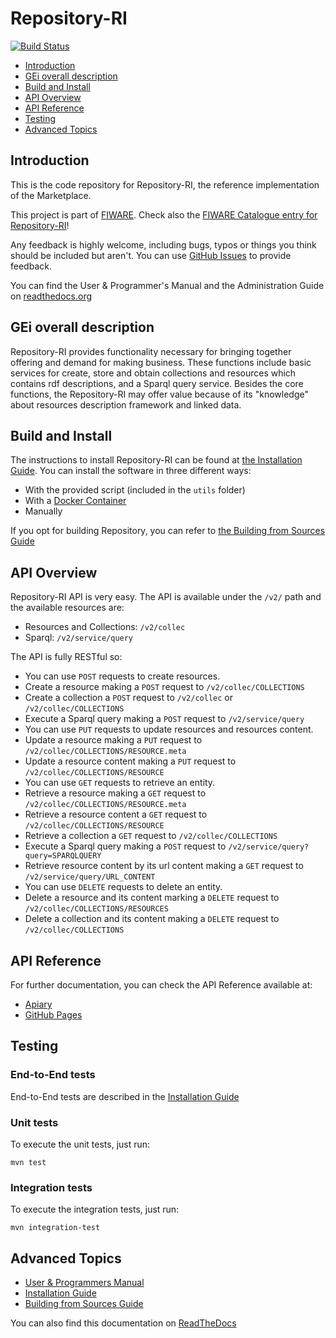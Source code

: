 # Repository-RI

 [![Build Status](https://build.conwet.fi.upm.es/jenkins/buildStatus/icon?job=Repository-Virtuoso)](https://build.conwet.fi.upm.es/jenkins/job/Repository-Virtuoso/)
 
 * [Introduction](#introduction)
 * [GEi overall description](#gei-overall-description)
 * [Build and Install](#build-and-install)
 * [API Overview](#api-overview)
 * [API Reference](#api-reference)
 * [Testing](#testing)
 * [Advanced Topics](#advanced-topics)


## Introduction

This is the code repository for Repository-RI, the reference implementation of the Marketplace.

This project is part of [FIWARE](http://www.fiware.org). Check also the [FIWARE Catalogue entry for Repository-RI](http://catalogue.fiware.org/enablers/repository-repository-ri)!

Any feedback is highly welcome, including bugs, typos or things you think should be included but aren't. You can use [GitHub Issues](https://github.com/conwetlab/Repository-RI/issues/new) to provide feedback.

You can find the User & Programmer's Manual and the Administration Guide on [readthedocs.org](https://repository-ri.readthedocs.org)

 
## GEi overall description

Repository-RI provides functionality necessary for bringing together offering and demand for making business. These functions include basic services for create, store and obtain collections and resources which contains rdf descriptions, and a Sparql query service. Besides the core functions, the Repository-RI may offer value because of its "knowledge" about resources description framework and linked data.


## Build and Install

The instructions to install Repository-RI can be found at [the Installation Guide](http://repository-ri.readthedocs.org/en/latest/installation-guide.html). You can install the software in three different ways:

* With the provided script (included in the `utils` folder)
* With a [Docker Container](https://hub.docker.com/r/conwetlab/repository-ri/)
* Manually
 
If you opt for building Repository, you can refer to [the Building from Sources Guide](http://repository-ri.readthedocs.org/en/latest/building-from-sources-guide.html)


## API Overview

Repository-RI API is very easy. The API is available under the `/v2/` path and the available resources are:

* Resources and Collections: `/v2/collec`
* Sparql: `/v2/service/query`

The API is fully RESTful so:

* You can use `POST` requests to create resources.
 * Create a resource making a `POST` request to `/v2/collec/COLLECTIONS`
 * Create a collection a `POST` request to `/v2/collec` or `/v2/collec/COLLECTIONS`
 * Execute a Sparql query making a `POST` request to `/v2/service/query`
* You can use `PUT` requests to update resources and resources content.
 * Update a resource making a `PUT` request to `/v2/collec/COLLECTIONS/RESOURCE.meta`
 * Update a resource content making a `PUT` request to `/v2/collec/COLLECTIONS/RESOURCE`
* You can use `GET` requests to retrieve an entity.
 * Retrieve a resource making a `GET` request to `/v2/collec/COLLECTIONS/RESOURCE.meta`
 * Retrieve a resource content a `GET` request to `/v2/collec/COLLECTIONS/RESOURCE`
 * Retrieve a collection a `GET` request to `/v2/collec/COLLECTIONS`
 * Execute a Sparql query making a `POST` request to `/v2/service/query?query=SPARQLQUERY`
 * Retrieve resource content by its url content making a `GET` request to `/v2/service/query/URL_CONTENT`
* You can use `DELETE` requests to delete an entity.
 * Delete a resource and its content marking a `DELETE` request to `/v2/collec/COLLECTIONS/RESOURCES`
 * Delete a collection and its content making a `DELETE` request to `/v2/collec/COLLECTIONS`


## API Reference

For further documentation, you can check the API Reference available at:

* [Apiary](http://docs.fiwarerepository.apiary.io)
* [GitHub Pages](http://conwetlab.github.io/Repository-RI)


## Testing

### End-to-End tests

End-to-End tests are described in the [Installation Guide](http://repository-ri.readthedocs.org/en/latest/installation-guide.html#end-to-end-testing)

### Unit tests

To execute the unit tests, just run:

```
mvn test
```

### Integration tests

To execute the integration tests, just run:

```
mvn integration-test
```

## Advanced Topics

* [User & Programmers Manual](doc/user-programmer-guide.rst)
* [Installation Guide](doc/installation-guide.rst)
* [Building from Sources Guide](doc/building-from-sources-guide.rst)

You can also find this documentation on [ReadTheDocs](http://repository-ri.readthedocs.org)